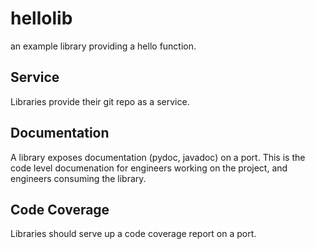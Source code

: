 hellolib
===========

an example library providing a hello function.

Service
-------

Libraries provide their git repo as a service.

Documentation
-------------

A library exposes documentation (pydoc, javadoc) on a port.
This is the code level documenation for engineers working
on the project, and engineers consuming the library.

Code Coverage
-------------

Libraries should serve up a code coverage report on a port.

